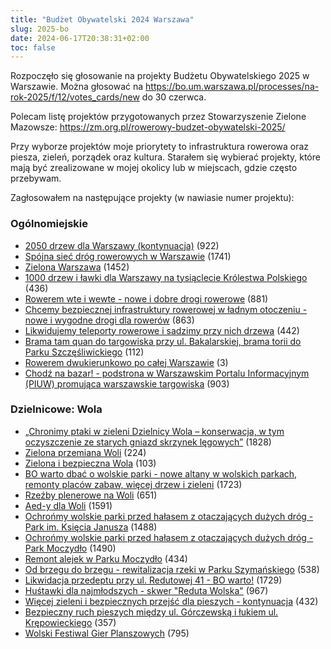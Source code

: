 ```yaml
---
title: "Budżet Obywatelski 2024 Warszawa"
slug: 2025-bo
date: 2024-06-17T20:38:31+02:00
toc: false
---
```


Rozpoczęło się głosowanie na projekty Budżetu Obywatelskiego 2025 w Warszawie.
Można głosować na https://bo.um.warszawa.pl/processes/na-rok-2025/f/12/votes_cards/new do 30 czerwca.

Polecam listę projektów przygotowanych przez Stowarzyszenie Zielone Mazowsze: https://zm.org.pl/rowerowy-budzet-obywatelski-2025/

Przy wyborze projektów moje priorytety to infrastruktura rowerowa oraz piesza, zieleń, porządek oraz kultura.
Starałem się wybierać projekty, które mają być zrealizowane w mojej okolicy lub w miejscach, gdzie często przebywam.

Zagłosowałem na następujące projekty (w nawiasie numer projektu):

### Ogólnomiejskie
- [2050 drzew dla Warszawy (kontynuacja)](https://bo.um.warszawa.pl/processes/na-rok-2025/f/12/projects/29676) (922)
- [Spójna sieć dróg rowerowych w Warszawie](https://bo.um.warszawa.pl/processes/na-rok-2025/f/12/projects/28343) (1741)
- [Zielona Warszawa](https://bo.um.warszawa.pl/processes/na-rok-2025/f/12/projects/28808) (1452)
- [1000 drzew i ławki dla Warszawy na tysiąclecie Królestwa Polskiego](https://bo.um.warszawa.pl/processes/na-rok-2025/f/12/projects/28384) (436)
- [Rowerem wte i wewte - nowe i dobre drogi rowerowe](https://bo.um.warszawa.pl/processes/na-rok-2025/f/12/projects/29468) (881)
- [Chcemy bezpiecznej infrastruktury rowerowej w ładnym otoczeniu - nowe i wygodne drogi dla rowerów](https://bo.um.warszawa.pl/processes/na-rok-2025/f/12/projects/29466) (863)
- [Likwidujemy teleporty rowerowe i sadzimy przy nich drzewa](https://bo.um.warszawa.pl/processes/na-rok-2025/f/12/projects/28378) (442)
- [Brama tam quan do targowiska przy ul. Bakalarskiej, brama torii do Parku Szczęśliwickiego](https://bo.um.warszawa.pl/processes/na-rok-2025/f/12/projects/28325) (112)
- [Rowerem dwukierunkowo po całej Warszawie](https://bo.um.warszawa.pl/processes/na-rok-2025/f/12/projects/28048) (3)
- [Chodź na bazar! - podstrona w Warszawskim Portalu Informacyjnym (PIUW) promująca warszawskie targowiska](https://bo.um.warszawa.pl/processes/na-rok-2025/f/12/projects/29664) (903)


### Dzielnicowe: Wola
- [„Chronimy ptaki w zieleni Dzielnicy Wola – konserwacja, w tym oczyszczenie ze starych gniazd skrzynek lęgowych”](https://bo.um.warszawa.pl/processes/na-rok-2025/f/12/projects/30295) (1828)
- [Zielona przemiana Woli](https://bo.um.warszawa.pl/processes/na-rok-2025/f/12/projects/28465) (224)
- [Zielona i bezpieczna Wola](https://bo.um.warszawa.pl/processes/na-rok-2025/f/12/projects/28302) (103)
- [BO warto dbać o wolskie parki - nowe altany w wolskich parkach, remonty placów zabaw, więcej drzew i zieleni](https://bo.um.warszawa.pl/processes/na-rok-2025/f/12/projects/30206) (1723)
- [Rzeźby plenerowe na Woli](https://bo.um.warszawa.pl/processes/na-rok-2025/f/12/projects/28649) (651)
- [Aed-y dla Woli](https://bo.um.warszawa.pl/processes/na-rok-2025/f/12/projects/28922) (1591)
- [Ochrońmy wolskie parki przed hałasem z otaczających dużych dróg - Park im. Księcia Janusza](https://bo.um.warszawa.pl/processes/na-rok-2025/f/12/projects/29109) (1488)
- [Ochrońmy wolskie parki przed hałasem z otaczających dużych dróg - Park Moczydło](https://bo.um.warszawa.pl/processes/na-rok-2025/f/12/projects/29095) (1490)
- [Remont alejek w Parku Moczydło](https://bo.um.warszawa.pl/processes/na-rok-2025/f/12/projects/28642) (434)
- [Od brzegu do brzegu - rewitalizacja rzeki w Parku Szymańskiego](https://bo.um.warszawa.pl/processes/na-rok-2025/f/12/projects/29020) (538)
- [Likwidacja przedeptu przy ul. Redutowej 41 - BO warto!](https://bo.um.warszawa.pl/processes/na-rok-2025/f/12/projects/30214) (1729)
- [Huśtawki dla najmłodszych - skwer "Reduta Wolska"](https://bo.um.warszawa.pl/processes/na-rok-2025/f/12/projects/29120) (967)
- [Więcej zieleni i bezpiecznych przejść dla pieszych - kontynuacja](https://bo.um.warszawa.pl/processes/na-rok-2025/f/12/projects/28646) (432)
- [Bezpieczny ruch pieszych między ul. Górczewską i łukiem ul. Krępowieckiego](https://bo.um.warszawa.pl/processes/na-rok-2025/f/12/projects/28846) (357)
- [Wolski Festiwal Gier Planszowych](https://bo.um.warszawa.pl/processes/na-rok-2025/f/12/projects/28684) (795)

